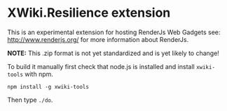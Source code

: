 # XWiki.Resilience extension

This is an experimental extension for hosting RenderJs Web Gadgets
see: http://www.renderjs.org/ for more information about RenderJs.

**NOTE:** This .zip format is not yet standardized and is yet likely to change!

To build it manually first check that node.js is installed and install `xwiki-tools` with npm.

    npm install -g xwiki-tools

Then type `./do`.
